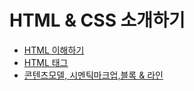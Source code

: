 # HTML & CSS 소개하기
- [HTML 이해하기](basig1.md)
- [HTML 태그](basig2.md)
- [콘텐츠모델, 시멘틱마크업,블록 & 라인](basig3.md)